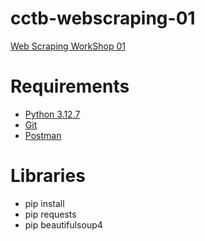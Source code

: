 # cctb-webscraping-01

[Web Scraping WorkShop 01](https://github.com/haroldg-dev/cctb-webscraping-01)

# Requirements

- [Python 3.12.7](https://www.python.org/downloads/release/python-3127/)
- [Git](https://git-scm.com/)
- [Postman](https://www.postman.com/downloads/)

# Libraries

- pip install
- pip requests
- pip beautifulsoup4
